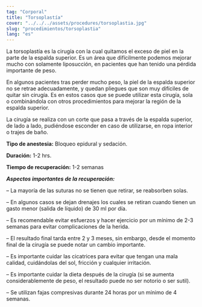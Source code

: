 ```yaml
---
tag: "Corporal"
title: "Torsoplastía"
cover: "../../../assets/procedures/torsoplastia.jpg"
slug: "procedimientos/torsoplastia"
lang: "es"
---
```


La torsoplastía es la cirugía con la cual quitamos el exceso de piel en la parte de la espalda superior. Es un área que difícilmente podemos mejorar mucho con solamente liposucción, en pacientes que han tenido una pérdida importante de peso.

En algunos pacientes tras perder mucho peso, la piel de la espalda superior no se retrae adecuadamente, y quedan pliegues que son muy difíciles de quitar sin cirugía. Es en estos casos que se puede utilizar esta cirugía, sola o combinándola con otros procedimientos para mejorar la región de la espalda superior.

La cirugía se realiza con un corte que pasa a través de la espalda superior, de lado a lado, pudiéndose esconder en caso de utilizarse, en ropa interior o trajes de baño.

**Tipo de anestesia:** Bloqueo epidural y sedación.

**Duración:** 1-2 hrs.

**Tiempo de recuperación:** 1-2 semanas

**_Aspectos importantes de la recuperación:_**

– La mayoría de las suturas no se tienen que retirar, se reabsorben solas.

– En algunos casos se dejan drenajes los cuales se retiran cuando tienen un gasto menor (salida de líquido) de 30 ml por día.

– Es recomendable evitar esfuerzos y hacer ejercicio por un mínimo de 2-3 semanas para evitar complicaciones de la herida.

– El resultado final tarda entre 2 y 3 meses, sin embargo, desde el momento final de la cirugía se puede notar un cambio importante.

– Es importante cuidar las cicatrices para evitar que tengan una mala calidad, cuidándolas del sol, fricción y cualquier irritación.

– Es importante cuidar la dieta después de la cirugía (si se aumenta considerablemente de peso, el resultado puede no ser notorio o ser sutil).

– Se utilizan fajas compresivas durante 24 horas por un mínimo de 4 semanas.
